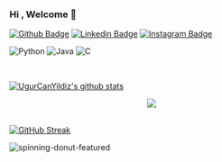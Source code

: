 ### Hi , Welcome 👋
[![Github Badge](https://img.shields.io/badge/-Github-000?style=quare&labelColor=000&logo=Github&logoColor=white&link=link)](https://github.com/UgurCanYildiz)
[![Linkedin Badge](https://img.shields.io/badge/Linkedin-blue?style=for-the-badge&logo=linkedin)](https://www.linkedin.com/in/u%C4%9Fur-can-yildiz-3b7102233/) 
[![Instagram Badge](https://img.shields.io/badge/-Instagram-C13584?style=flat-quare&labelColor=C13584&logo=instagram&logoColor=white&link=link)](https://www.instagram.com/ugurcan024/)

![Python](https://img.shields.io/badge/python-3670A0?style=for-the-badge&logo=python&logoColor=ffdd54)
![Java](https://img.shields.io/badge/java-%23ED8B00.svg?style=for-the-badge&logo=java&logoColor=white)
![C](https://img.shields.io/badge/C-%03008B00.svg?style=for-the-badge&logo=C&logoColor=white)

<br/>

[![UgurCanYildiz's github stats](https://github-readme-stats.vercel.app/api?username=UgurCanYildiz&theme=blue-green)](https://github.com/UgurCanYildiz/github-readme-stats)
<br>

<div  align="center"> <img src="https://activity-graph.herokuapp.com/graph?username=UgurCanYildiz&theme=elegant" /></div>	

<br/>

[![GitHub Streak](https://github-readme-streak-stats.herokuapp.com/?user=UgurCanYildiz&theme=elegant)](https://git.io/streak-stats)

![spinning-donut-featured](https://c.tenor.com/rtRn9EH3lBMAAAAC/cartoon-ghost.gif)




<!--
**UgurCanYildiz/UgurCanYildiz** is a ✨ _special_ ✨ repository because its `README.md` (this file) appears on your GitHub profile.

Here are some ideas to get you started:

- 🔭 I’m currently working on ...
- 🌱 I’m currently learning ...
- 👯 I’m looking to collaborate on ...
- 🤔 I’m looking for help with ...
- 💬 Ask me about ...
- 📫 How to reach me: ...
- 😄 Pronouns: ...
- ⚡ Fun fact: ...
-->
